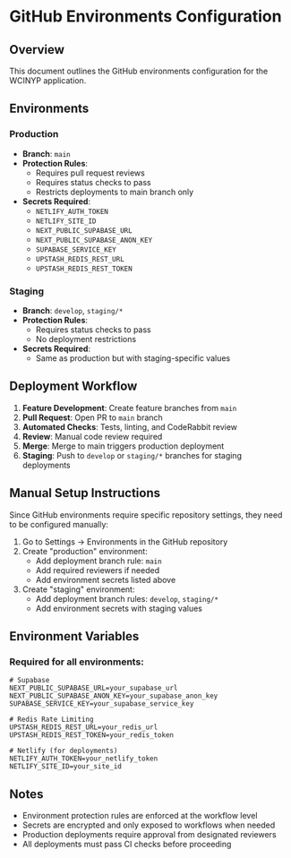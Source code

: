 # GitHub Environments Configuration

## Overview
This document outlines the GitHub environments configuration for the WCINYP application.

## Environments

### Production
- **Branch**: `main`
- **Protection Rules**:
  - Requires pull request reviews
  - Requires status checks to pass
  - Restricts deployments to main branch only
- **Secrets Required**:
  - `NETLIFY_AUTH_TOKEN`
  - `NETLIFY_SITE_ID`
  - `NEXT_PUBLIC_SUPABASE_URL`
  - `NEXT_PUBLIC_SUPABASE_ANON_KEY`
  - `SUPABASE_SERVICE_KEY`
  - `UPSTASH_REDIS_REST_URL`
  - `UPSTASH_REDIS_REST_TOKEN`

### Staging
- **Branch**: `develop`, `staging/*`
- **Protection Rules**:
  - Requires status checks to pass
  - No deployment restrictions
- **Secrets Required**:
  - Same as production but with staging-specific values

## Deployment Workflow

1. **Feature Development**: Create feature branches from `main`
2. **Pull Request**: Open PR to `main` branch
3. **Automated Checks**: Tests, linting, and CodeRabbit review
4. **Review**: Manual code review required
5. **Merge**: Merge to main triggers production deployment
6. **Staging**: Push to `develop` or `staging/*` branches for staging deployments

## Manual Setup Instructions

Since GitHub environments require specific repository settings, they need to be configured manually:

1. Go to Settings → Environments in the GitHub repository
2. Create "production" environment:
   - Add deployment branch rule: `main`
   - Add required reviewers if needed
   - Add environment secrets listed above
3. Create "staging" environment:
   - Add deployment branch rules: `develop`, `staging/*`
   - Add environment secrets with staging values

## Environment Variables

### Required for all environments:
```env
# Supabase
NEXT_PUBLIC_SUPABASE_URL=your_supabase_url
NEXT_PUBLIC_SUPABASE_ANON_KEY=your_supabase_anon_key
SUPABASE_SERVICE_KEY=your_supabase_service_key

# Redis Rate Limiting
UPSTASH_REDIS_REST_URL=your_redis_url
UPSTASH_REDIS_REST_TOKEN=your_redis_token

# Netlify (for deployments)
NETLIFY_AUTH_TOKEN=your_netlify_token
NETLIFY_SITE_ID=your_site_id
```

## Notes

- Environment protection rules are enforced at the workflow level
- Secrets are encrypted and only exposed to workflows when needed
- Production deployments require approval from designated reviewers
- All deployments must pass CI checks before proceeding